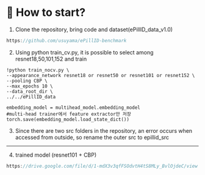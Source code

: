 # 🤔 How to start?

1. Clone the repository, bring code and dataset(ePillID_data_v1.0)

```cpp
https://github.com/usuyama/ePillID-benchmark
```

2. Using python train_cv.py, it is possible to select among resnet18,50,101,152 and train

```
!python train_nocv.py \
--appearance_network resnet18 or resnet50 or resnet101 or resnet152 \
--pooling CBP \
--max_epochs 10 \
--data_root_dir \
../../ePillID_data
 
embedding_model = multihead_model.embedding_model
#multi-head trainer에서 feature extractor만 저장
torch.save(embedding_model.load_state_dict()) 
```

3. Since there are two src folders in the repository, an error occurs when accessed from outside, so rename the outer src to epillid_src
---
4. trained model (resnet101 + CBP)

```cpp
https://drive.google.com/file/d/1-mdX3v3qfFSOdvtH4tS8MLy_BvlOjdeC/view
```
